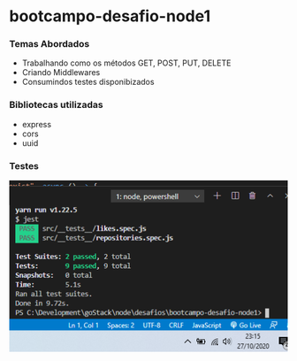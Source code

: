# bootcampo-desafio-node1

### Temas Abordados
- Trabalhando como os métodos GET, POST, PUT, DELETE
- Criando Middlewares
- Consumindos testes disponibizados

### Bibliotecas utilizadas
- express
- cors
- uuid

### Testes
![](/nodeTest.png)

